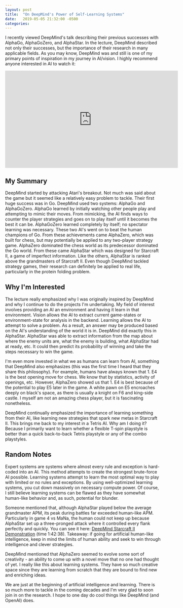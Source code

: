 ```yaml
---
layout: post
title:  "On DeepMind's Power of Self-Learning Systems"
date:   2019-05-05 21:32:00 -0500
categories:
---
```


I recently viewed DeepMind's talk describing their previous successes with AlphaGo, AlphaGoZero, and AlphaStar. In the lecture, DeepMind described not only their successes, but the importance of their research in many applicable fields. As you may know, DeepMind was and still is one of my primary points of inspiration in my journey in AI/vision. I highly recommend anyone interested in AI to watch it:

<iframe width="560" height="315" src="https://www.youtube.com/embed/3N9phq_yZP0" frameborder="0" allow="accelerometer; autoplay; encrypted-media; gyroscope; picture-in-picture" allowfullscreen></iframe>









## My Summary
DeepMind started by attacking Atari's breakout. Not much was said about the game but it seemed like a relatively easy problem to tackle. Their first huge success was in Go. DeepMind used two systems: AlphaGo and AlphaGoZero. AlphaGo learned by initially watching other people play and attempting to mimic their moves. From mimicking, the AI finds ways to counter the player strategies and goes on to play itself until it becomes the best it can be. AlphaGoZero learned completely by itself; no spectator learning was necessary. These two AI's went on to beat the human champions of Go. From these achievements came AlphaZero, which was built for chess, but may potentially be applied to any two-player strategy game. AlphaZero dominated the chess world as its predecessor dominated the Go world. From these came AlphaStar which was designed for Starcraft II, a game of imperfect information. Like the others, AlphaStar is ranked above the grandmasters of Starcraft II. Even though DeepMind tackled strategy games, their research can definitely be applied to real life, particularly in the protein folding problem.

## Why I'm Interested
The lecture really emphasized why I was originally inspired by DeepMind and why I continue to do the projects I'm undertaking. My field of interest involves providing an AI an environment and having it learn in that environment. Vision allows the AI to extract current game-states or environment-state for analysis in the backend. Learning allows the AI to attempt to solve a problem. As a result, an answer may be produced based on the AI's understanding of the world it is in. DeepMind did exactly this in AlphaStar. AlphaStar was able to extract information from the map about where the enemy units are, what the enemy is building, what AlphaStar had at ready, etc. It could then predict its probability of winning and take the steps necessary to win the game.

I'm even more invested in what we as humans can learn from AI, something that DeepMind also emphasizes (this was the first time I heard that they share this philosophy). For example, humans have always known that 1. E4 is the best opening move for chess. We know that by statistics, activity of openings, etc. However, AlphaZero showed us that 1. E4 is best because of the potential to play E5 later in the game. A white pawn on E5 encroaches deeply on black's space, as there is usually a knight on F6 and king-side castle. I myself am not an amazing chess player, but it is fascinating nonetheless.

DeepMind continually emphasized the importance of learning something from their AI, like learning new strategies that spark new metas in Starcraft II. This brings me back to my interest in a Tetris AI. Why am I doing it? Because I primarily want to learn whether a flexible T-spin playstyle is better than a quick back-to-back Tetris playstyle or any of the combo playstyles.

## Random Notes
Expert systems are systems where almost every rule and exception is hard-coded into an AI. This method attempts to create the strongest brute-force AI possible. Learning systems attempt to learn the most optimal way to play with limited or no rules and exceptions. By using well-optimized learning systems, you cut down massively on necessary compute power. Of course, I still believe learning systems can be flawed as they have somewhat human-like behavior and, as such, potential for blunder.

Someone mentioned that, although AlphaStar played below the average grandmaster APM, its peak during battles far exceeded human-like APM. Particularly in game 4 vs MaNa, the human could not keep up because AlphaStar set up a three-pronged attack where it controlled every flank perfectly and quickly. You can see it here: [DeepMind Starcraft II Demonstration](https://youtu.be/cUTMhmVh1qs?t=6158) (time 1:42:38). Takeaway: if going for artificial human-like intelligence, keep in mind the limits of human ability and seek to win through intelligence and clever strategies.

DeepMind mentioned that AlphaZero seemed to evolve some sort of creativity - an ability to come up with a novel move that no one had thought of yet. I really like this about learning systems. They have so much creative space since they are learning from scratch that they are bound to find new and enriching ideas.

We are just at the beginning of artificial intelligence and learning. There is so much more to tackle in the coming decades and I'm very glad to soon join in on the research. I hope to one day do cool things like DeepMind (and OpenAI) does.
